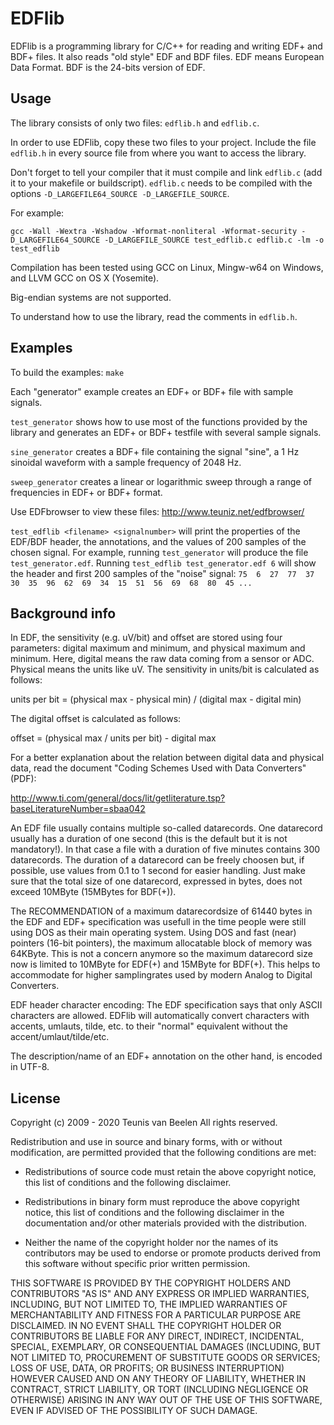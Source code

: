 # EDFlib

EDFlib is a programming library for C/C++ for reading and writing EDF+ and BDF+ files.
It also reads "old style" EDF and BDF files.
EDF means European Data Format. BDF is the 24-bits version of EDF.


## Usage

The library consists of only two files: `edflib.h` and `edflib.c`.

In order to use EDFlib, copy these two files to your project.
Include the file `edflib.h` in every source file from where you want to access the library.

Don't forget to tell your compiler that it must compile and link `edflib.c` (add it to
your makefile or buildscript). `edflib.c` needs to be compiled with the options
`-D_LARGEFILE64_SOURCE -D_LARGEFILE_SOURCE`.

For example:

`gcc -Wall -Wextra -Wshadow -Wformat-nonliteral -Wformat-security -D_LARGEFILE64_SOURCE -D_LARGEFILE_SOURCE test_edflib.c edflib.c -lm -o test_edflib`

Compilation has been tested using GCC on Linux, Mingw-w64 on Windows, and LLVM GCC on OS X (Yosemite).

Big-endian systems are not supported.

To understand how to use the library, read the comments in `edflib.h`.


## Examples

To build the examples: `make`

Each "generator" example creates an EDF+ or BDF+ file with sample signals.

`test_generator` shows how to use most of the functions provided by the library and generates an
EDF+ or BDF+ testfile with several sample signals.

`sine_generator` creates a BDF+ file containing the signal "sine", a 1 Hz sinoidal waveform with a
sample frequency of 2048 Hz.

`sweep_generator` creates a linear or logarithmic sweep through a range of frequencies in EDF+ or
BDF+ format.

Use EDFbrowser to view these files: http://www.teuniz.net/edfbrowser/

`test_edflib <filename> <signalnumber>` will print the properties of the EDF/BDF header, the
annotations, and the values of 200 samples of the chosen signal. For example, running
`test_generator` will produce the file `test_generator.edf`. Running `test_edflib test_generator.edf 6`
will show the header and first 200 samples of the "noise" signal:
`75  6  27  77  37  30  35  96  62  69  34  15  51  56  69  68  80  45 ...`

## Background info

In EDF, the sensitivity (e.g. uV/bit) and offset are stored using four parameters:
digital maximum and minimum, and physical maximum and minimum.
Here, digital means the raw data coming from a sensor or ADC. Physical means the units like uV.
The sensitivity in units/bit is calculated as follows:

units per bit = (physical max - physical min) / (digital max - digital min)

The digital offset is calculated as follows:

offset = (physical max / units per bit) - digital max

For a better explanation about the relation between digital data and physical data,
read the document "Coding Schemes Used with Data Converters" (PDF):

http://www.ti.com/general/docs/lit/getliterature.tsp?baseLiteratureNumber=sbaa042

An EDF file usually contains multiple so-called datarecords. One datarecord usually has a duration of one second (this is the default but it is not mandatory!).
In that case a file with a duration of five minutes contains 300 datarecords. The duration of a datarecord can be freely choosen but, if possible, use values from
0.1 to 1 second for easier handling. Just make sure that the total size of one datarecord, expressed in bytes, does not exceed 10MByte (15MBytes for BDF(+)).

The RECOMMENDATION of a maximum datarecordsize of 61440 bytes in the EDF and EDF+ specification was usefull in the time people were still using DOS as their main operating system.
Using DOS and fast (near) pointers (16-bit pointers), the maximum allocatable block of memory was 64KByte.
This is not a concern anymore so the maximum datarecord size now is limited to 10MByte for EDF(+) and 15MByte for BDF(+). This helps to accommodate for higher samplingrates
used by modern Analog to Digital Converters.

EDF header character encoding: The EDF specification says that only ASCII characters are allowed.
EDFlib will automatically convert characters with accents, umlauts, tilde, etc. to their "normal" equivalent without the accent/umlaut/tilde/etc.

The description/name of an EDF+ annotation on the other hand, is encoded in UTF-8.


## License

Copyright (c) 2009 - 2020 Teunis van Beelen
All rights reserved.

Redistribution and use in source and binary forms, with or without
modification, are permitted provided that the following conditions are met:

* Redistributions of source code must retain the above copyright notice, this
  list of conditions and the following disclaimer.

* Redistributions in binary form must reproduce the above copyright notice,
  this list of conditions and the following disclaimer in the documentation
  and/or other materials provided with the distribution.

* Neither the name of the copyright holder nor the names of its
  contributors may be used to endorse or promote products derived from
  this software without specific prior written permission.

THIS SOFTWARE IS PROVIDED BY THE COPYRIGHT HOLDERS AND CONTRIBUTORS "AS IS"
AND ANY EXPRESS OR IMPLIED WARRANTIES, INCLUDING, BUT NOT LIMITED TO, THE
IMPLIED WARRANTIES OF MERCHANTABILITY AND FITNESS FOR A PARTICULAR PURPOSE ARE
DISCLAIMED. IN NO EVENT SHALL THE COPYRIGHT HOLDER OR CONTRIBUTORS BE LIABLE
FOR ANY DIRECT, INDIRECT, INCIDENTAL, SPECIAL, EXEMPLARY, OR CONSEQUENTIAL
DAMAGES (INCLUDING, BUT NOT LIMITED TO, PROCUREMENT OF SUBSTITUTE GOODS OR
SERVICES; LOSS OF USE, DATA, OR PROFITS; OR BUSINESS INTERRUPTION) HOWEVER
CAUSED AND ON ANY THEORY OF LIABILITY, WHETHER IN CONTRACT, STRICT LIABILITY,
OR TORT (INCLUDING NEGLIGENCE OR OTHERWISE) ARISING IN ANY WAY OUT OF THE USE
OF THIS SOFTWARE, EVEN IF ADVISED OF THE POSSIBILITY OF SUCH DAMAGE.
